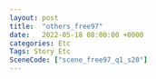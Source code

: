```yaml
---
layout: post
title:  "others_free97"
date:   2022-05-18 08:00:00 +0000
categories: Etc
Tags: Story Etc
SceneCode: ["scene_free97_q1_s20"]
---
```


